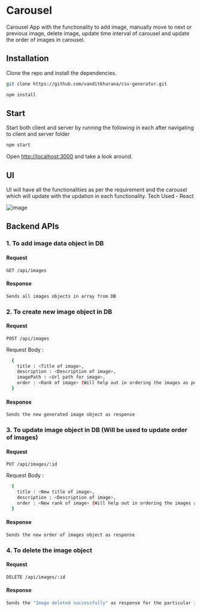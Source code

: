 # Carousel

Carousel App with the functionality to add image, manually move to next or previous image, delete image, update time interval of carousel and update the order of images in carousel.
## Installation

Clone the repo and install the dependencies.

```bash
git clone https://github.com/vanditkhurana/csv-generator.git
```

```bash
npm install
```

## Start
Start both client and server by running the following in each after navigating to client and server folder
```bash
npm start
```

Open [http://localhost:3000](http://localhost:3000) and take a look around.

## UI

UI will have all the functionalities as per the requirement and the carousel which will update with the updation in each functionality.
Tech Used - React

![image](https://github.com/vanditkhurana/carousel-mern/assets/52314194/730ccacc-7110-4e5b-acb1-ceb764b7a20f)


## Backend APIs

### 1. To add image data object in DB
#### Request

`GET /api/images`

#### Response

  ```bash
  Sends all images objects in array from DB
  ```

### 2. To create new image object in DB
#### Request

`POST /api/images`

Request Body : 
```bash
  {
    title : <Title of image>,
    description : <Description of image>,
    imagePath : <Url path for image>,
    order : <Rank of image> (Will help out in ordering the images as per the requirements by user)
  }
```

#### Response

  ```bash
  Sends the new generated image object as response
  ```

### 3. To update image object in DB (Will be used to update order of images)
#### Request

`PUT /api/images/:id`

Request Body : 
```bash
  {
    title : <New title of image>,
    description : <Description of image>,
    order : <New rank of image> (Will help out in ordering the images as per the requirements by user)
  }
```

#### Response

  ```bash
  Sends the new order of images object as response
  ```

### 4. To delete the image object
#### Request

`DELETE /api/images/:id`

#### Response

  ```bash
  Sends the "Image deleted successfully" as response for the particular image object deleted in db
  ```
